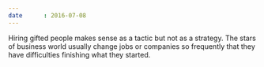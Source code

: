 ```yaml
---
date      : 2016-07-08
---
```



Hiring gifted people makes sense as a tactic but not as a strategy.
The stars of business world usually change jobs or companies so frequently that they have difficulties finishing what they started.
